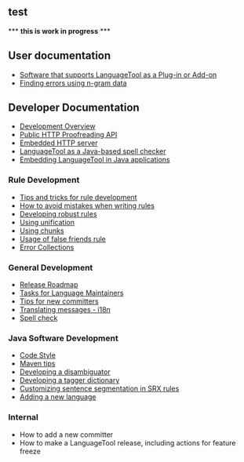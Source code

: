 ## test

*** **this is work in progress** ***

## User documentation

* [Software that supports LanguageTool as a Plug-in or Add-on](/software-that-supports-languagetool-as-a-plug-in-or-add-on)
* [Finding errors using n-gram data](/finding-errors-using-n-gram-data)

## Developer Documentation

* [Development Overview](/development-overview)
* [Public HTTP Proofreading API](/public-http-api)
* [Embedded HTTP server](/http-server)
* [LanguageTool as a Java-based spell checker](/java-spell-checker)
* [Embedding LanguageTool in Java applications](/java-api)

### Rule Development

* [Tips and tricks for rule development](/tips-and-tricks-for-rule-development)
* [How to avoid mistakes when writing rules](/how-to-avoid-mistakes-when-writing-rules)
* [Developing robust rules](/developing-robust-rules)
* [Using unification](/using-unification)
* [Using chunks](/using-chunks)
* [Usage of false friends rule](/usage-of-false-friends-rule)
* [Error Collections](/error-collections)

### General Development

* [Release Roadmap](/roadmap)
* [Tasks for Language Maintainers](/tasks-for-language-maintainers)
* [Tips for new committers](/tips-for-new-committers)
* [Translating messages - i18n](/translating-messages)
* [Spell check](/hunspell-support)

### Java Software Development

* [Code Style](/code-style)
* [Maven tips](/maven-tips)
* [Developing a disambiguator](/developing-a-disambiguator)
* [Developing a tagger dictionary](/developing-a-tagger-dictionary)
* [Customizing sentence segmentation in SRX rules](/customizing-sentence-segmentation-in-srx-rules)
* [Adding a new language](/adding-a-new-language)

### Internal

* How to add a new committer
* How to make a LanguageTool release, including actions for feature freeze
